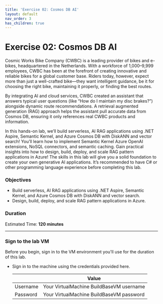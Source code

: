 ```yaml
---
title: 'Exercise 02: Cosmos DB AI'
layout: default
nav_order: 3
has_children: true
---
```


# Exercise 02: Cosmos DB AI

Cosmic Works Bike Company (CWBC) is a leading provider of bikes and e-bikes, headquartered in the Netherlands. With a workforce of 1,000–9,999 employees, CWBC has been at the forefront of creating innovative and reliable bikes for a global customer base. Riders today, however, expect more than just a well-crafted bike—they want intelligent guidance, be it for choosing the right bike, maintaining it properly, or finding the best routes.

By integrating AI and cloud services, CWBC created an assistant that answers typical user questions (like “How do I maintain my disc brakes?”) alongside dynamic route recommendations. A retrieval augmented generation (RAG) approach helps the assistant pull accurate data from Cosmos DB, ensuring it only references real CWBC products and information.


In this hands-on lab, we’ll build serverless, AI RAG applications using .NET Aspire, Semantic Kernel, and Azure Cosmos DB with DiskANN and vector search! You’ll learn how to implement Semantic Kernel Azure OpenAI extensions, NoSQL connectors, and semantic caching. Gain practical insights into how to design, build, deploy, and scale RAG pattern applications in Azure! The skills in this lab will give you a solid foundation to create your own generative AI applications. It’s recommended to have C# or other programming language experience before completing this lab.

### Objectives

-	Build serverless, AI RAG applications using .NET Aspire, Semantic Kernel, and Azure Cosmos DB with DiskANN and vector search.
-	Design, build, deploy, and scale RAG pattern applications in Azure.

### Duration

Estimated Time: **120 minutes**

---

### Sign to the lab VM

Before you begin, sign in to the VM environment you'll use for the duration of this lab.

- Sign in to the machine using the credentials provided here.

    | | Value |
    | --- | --- |
    | Username | Your VirtualMachine BuildBaseVM username |
    | Password | Your VirtualMachine BuildBaseVM password |